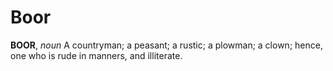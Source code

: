 # Boor

**BOOR**, _noun_ A countryman; a peasant; a rustic; a plowman; a clown; hence, one who is rude in manners, and illiterate.